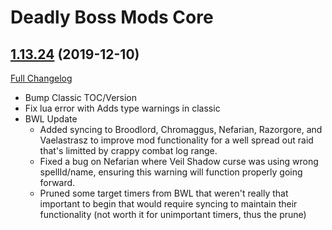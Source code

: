 # Deadly Boss Mods Core

## [1.13.24](https://github.com/DeadlyBossMods/DBM-Classic/tree/1.13.24) (2019-12-10)
[Full Changelog](https://github.com/DeadlyBossMods/DBM-Classic/compare/1.13.23...1.13.24)

- Bump Classic TOC/Version  
- Fix lua error with Adds type warnings in classic  
- BWL Update  
     - Added syncing to Broodlord, Chromaggus, Nefarian, Razorgore, and Vaelastrasz to improve mod functionality for a well spread out raid that's limitted by crappy combat log range.  
     - Fixed a bug on Nefarian where Veil Shadow curse was using wrong spellId/name, ensuring this warning will function properly going forward.  
     - Pruned some target timers from BWL that weren't really that important to begin that would require syncing to maintain their functionality (not worth it for unimportant timers, thus the prune)  
